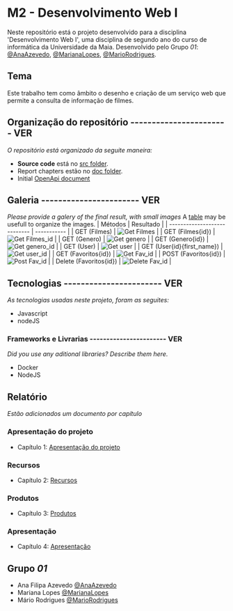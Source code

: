 # M2 - Desenvolvimento Web I

Neste repositório está o projeto desenvolvido para a disciplina 'Desenvolvimento Web I', uma disciplina de segundo ano do curso de informática da Universidade da Maia. Desenvolvido pelo Grupo _01_: [@AnaAzevedo](https://github.com/AnaAzevedo2), [@MarianaLopes](https://github.com/marlope02), [@MarioRodrigues](https://github.com/MarioRodrigues2304).

## Tema 

Este trabalho tem como âmbito o desenho e criação de um serviço web que permite a consulta de informação de filmes.

## Organização do repositório ----------------------- VER

_O repositório está organizado da seguite maneira:_
* **Source code** está no [src folder](src/).
* Report chapters estão no [doc folder](doc/).
* Initial [OpenApi document](api/openapi.yaml)

## Galeria ----------------------- VER

_Please provide a galery of the final result, with small images_
A [table](https://www.markdownguide.org/extended-syntax/#tables) may be usefull to organize the images.
| Métodos                      | Resultado   |
| ---------------------------- | ----------- |
| GET (Filmes)                 | ![Get Filmes](doc/images/image09.png)       |
| GET (Filmes{id})             | ![Get Filmes_id](doc/images/image09.png)       |
| GET (Genero)                 | ![Get genero](doc/images/image09.png)       |
| GET (Genero{id})             | ![Get genero_id](doc/images/image09.png)       |
| GET (User)                   | ![Get user](doc/images/image09.png)       |
| GET (User{id}{first_name})   | ![Get user_id](doc/images/image09.png)       |
| GET (Favoritos{id})          | ![Get Fav_id](doc/images/image09.png)       |
| POST (Favoritos{id})         | ![Post Fav_id](doc/images/image09.png)       |
| Delete (Favoritos{id})       | ![Delete Fav_id](doc/images/image09.png)       |

## Tecnologias ----------------------- VER

_As tecnologias usadas neste projeto, foram as seguites:_
* Javascript
* nodeJS


### Frameworks e Livrarias ----------------------- VER

_Did you use any aditional libraries? Describe them here._
* Docker
* NodeJS

## Relatório
_Estão adicionados um documento por capítulo_

### Apresentação do projeto
* Capítulo 1: [Apresentação do projeto](doc/c1.md)
### Recursos
* Capítulo 2: [Recursos](doc/c2.md)
### Produtos
* Capítulo 3: [Produtos](doc/c3.md)
### Apresentação
* Capítulo 4: [Apresentação](doc/c4.md)

## Grupo _01_
* Ana Filipa Azevedo [@AnaAzevedo](https://github.com/AnaAzevedo2) 
* Mariana Lopes [@MarianaLopes](https://github.com/marlope02) 
* Mário Rodrigues [@MarioRodrigues](https://github.com/MarioRodrigues2304)
